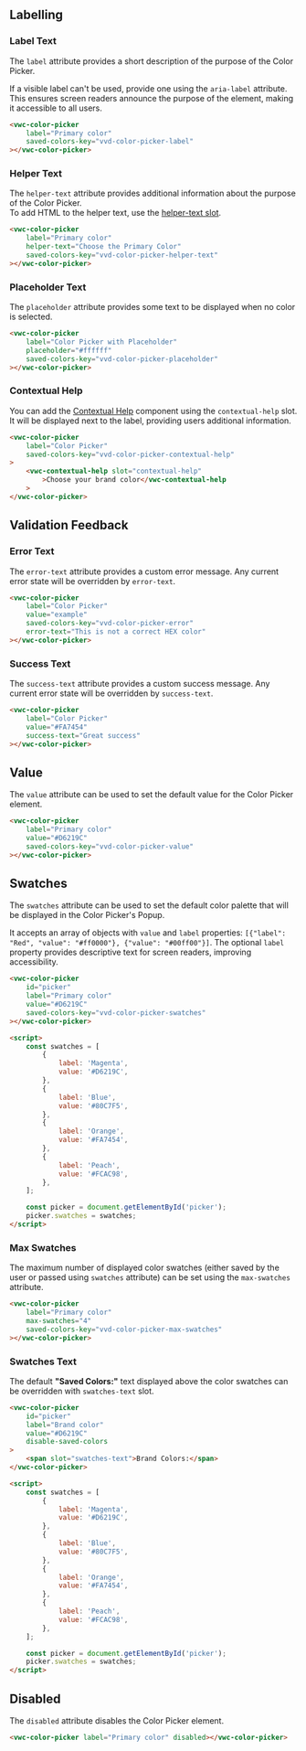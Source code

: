 ## Labelling

### Label Text

The `label` attribute provides a short description of the purpose of the Color Picker.

<vwc-note connotation="information" headline="Accessibility Tip">
	<vwc-icon slot="icon" name="accessibility-line"></vwc-icon>
	<p>If a visible label can't be used, provide one using the <nobr><code>aria-label</code></nobr> attribute. This ensures screen readers announce the purpose of the element, making it accessible to all users.</p>
</vwc-note>

```html preview 480px
<vwc-color-picker
	label="Primary color"
	saved-colors-key="vvd-color-picker-label"
></vwc-color-picker>
```

### Helper Text

The `helper-text` attribute provides additional information about the purpose of the Color Picker.  
To add HTML to the helper text, use the [helper-text slot](/components/color-picker/code/#helper-text-slot).

```html preview 480px
<vwc-color-picker
	label="Primary color"
	helper-text="Choose the Primary Color"
	saved-colors-key="vvd-color-picker-helper-text"
></vwc-color-picker>
```

### Placeholder Text

The `placeholder` attribute provides some text to be displayed when no color is selected.

```html preview 480px
<vwc-color-picker
	label="Color Picker with Placeholder"
	placeholder="#ffffff"
	saved-colors-key="vvd-color-picker-placeholder"
></vwc-color-picker>
```

### Contextual Help

You can add the [Contextual Help](/components/contextual-help/) component using the `contextual-help` slot. It will be displayed next to the label, providing users additional information.

```html preview 480px
<vwc-color-picker
	label="Color Picker"
	saved-colors-key="vvd-color-picker-contextual-help"
>
	<vwc-contextual-help slot="contextual-help"
		>Choose your brand color</vwc-contextual-help
	>
</vwc-color-picker>
```

## Validation Feedback

### Error Text

The `error-text` attribute provides a custom error message. Any current error state will be overridden by `error-text`.

```html preview 480px
<vwc-color-picker
	label="Color Picker"
	value="example"
	saved-colors-key="vvd-color-picker-error"
	error-text="This is not a correct HEX color"
></vwc-color-picker>
```

### Success Text

The `success-text` attribute provides a custom success message. Any current error state will be overridden by `success-text`.

```html preview 480px
<vwc-color-picker
	label="Color Picker"
	value="#FA7454"
	success-text="Great success"
></vwc-color-picker>
```

## Value

The `value` attribute can be used to set the default value for the Color Picker element.

```html preview 480px
<vwc-color-picker
	label="Primary color"
	value="#D6219C"
	saved-colors-key="vvd-color-picker-value"
></vwc-color-picker>
```

## Swatches

The `swatches` attribute can be used to set the default color palette that will be displayed in the Color Picker's Popup.

It accepts an array of objects with `value` and `label` properties: `[{"label": "Red", "value": "#ff0000"}, {"value": "#00ff00"}]`. The optional `label` property provides descriptive text for screen readers, improving accessibility.

```html preview 480px
<vwc-color-picker
	id="picker"
	label="Primary color"
	value="#D6219C"
	saved-colors-key="vvd-color-picker-swatches"
></vwc-color-picker>

<script>
	const swatches = [
		{
			label: 'Magenta',
			value: '#D6219C',
		},
		{
			label: 'Blue',
			value: '#80C7F5',
		},
		{
			label: 'Orange',
			value: '#FA7454',
		},
		{
			label: 'Peach',
			value: '#FCAC98',
		},
	];

	const picker = document.getElementById('picker');
	picker.swatches = swatches;
</script>
```

### Max Swatches

The maximum number of displayed color swatches (either saved by the user or passed using `swatches` attribute) can be set using the `max-swatches` attribute.

```html preview 480px
<vwc-color-picker
	label="Primary color"
	max-swatches="4"
	saved-colors-key="vvd-color-picker-max-swatches"
></vwc-color-picker>
```

### Swatches Text

The default **"Saved Colors:"** text displayed above the color swatches can be overridden with `swatches-text` slot.

```html preview 480px
<vwc-color-picker
	id="picker"
	label="Brand color"
	value="#D6219C"
	disable-saved-colors
>
	<span slot="swatches-text">Brand Colors:</span>
</vwc-color-picker>

<script>
	const swatches = [
		{
			label: 'Magenta',
			value: '#D6219C',
		},
		{
			label: 'Blue',
			value: '#80C7F5',
		},
		{
			label: 'Orange',
			value: '#FA7454',
		},
		{
			label: 'Peach',
			value: '#FCAC98',
		},
	];

	const picker = document.getElementById('picker');
	picker.swatches = swatches;
</script>
```

## Disabled

The `disabled` attribute disables the Color Picker element.

```html preview 480px
<vwc-color-picker label="Primary color" disabled></vwc-color-picker>
```
